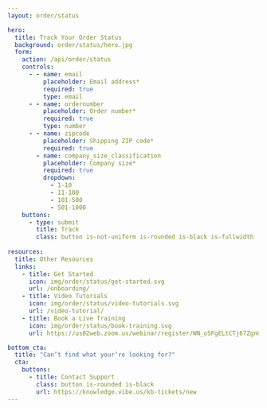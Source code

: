 ```yaml
---
layout: order/status

hero:
  title: Track Your Order Status
  background: order/status/hero.jpg
  form:
    action: /api/order/status
    controls:
      - - name: email
          placeholder: Email address*
          required: true
          type: email
      - - name: ordernumber
          placeholder: Order number*
          required: true
          type: number
      - - name: zipcode
          placeholder: Shipping ZIP code*
          required: true
        - name: company_size_classification
          placeholder: Company size*
          required: true
          dropdown:
            - 1-10
            - 11-100
            - 101-500
            - 501-1000
    buttons:
      - type: submit
        title: Track
        class: button is-not-uniform is-rounded is-black is-fullwidth
        
resources:
  title: Other Resources
  links:
    - title: Get Started
      icon: img/order/status/get-started.svg
      url: /onboarding/
    - title: Video Tutorials
      icon: img/order/status/video-tutorials.svg
      url: /video-tutorial/
    - title: Book a Live Training
      icon: img/order/status/book-training.svg
      url: https://us02web.zoom.us/webinar/register/WN_oSFgELtCTj67ZgnGfdJ1wg

bottom_cta:
  title: "Can’t find what your’re looking for?"
  cta:
    buttons:
      - title: Contact Support
        class: button is-rounded is-black
        url: https://knowledge.vibe.us/kb-tickets/new
---
```


<Page />

<script setup>
import Page from '/@/views/order/status/Index.vue'
</script>
